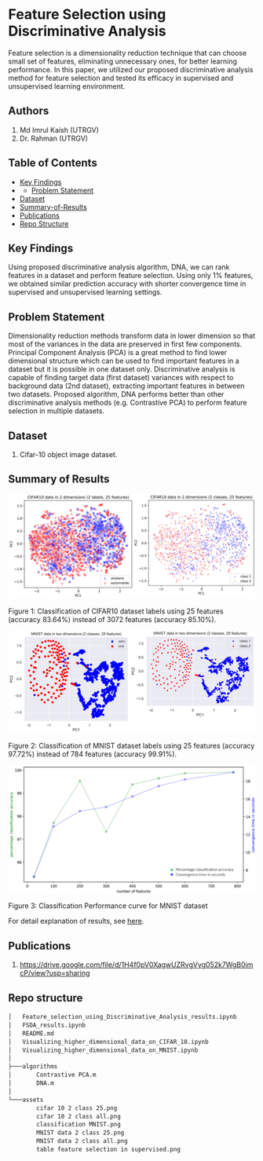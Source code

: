 # Feature Selection using Discriminative Analysis

Feature selection is a dimensionality reduction technique that can choose small set of features, eliminating unnecessary ones, for better learning performance. In this paper, we utilized our proposed discriminative analysis method for feature selection and tested its efficacy in supervised and unsupervised learning environment.

## Authors

1. Md Imrul Kaish (UTRGV)
2. Dr. Rahman (UTRGV)

## Table of Contents

* <a href="https://github.com/Imrul2322/feature-selection-using-discriminative-analysis#Key-Findings">Key Findings</a>
* * <a href="https://github.com/Imrul2322/feature-selection-using-discriminative-analysis#Problem-Statement">Problem Statement</a>
* <a href="https://github.com/Imrul2322/feature-selection-using-discriminative-analysis#Dataset">Dataset</a>
* <a href="https://github.com/Imrul2322/feature-selection-using-discriminative-analysis#Summary of Results">Summary-of-Results</a>
* <a href="https://github.com/Imrul2322/feature-selection-using-discriminative-analysis#Publications">Publications</a>
* <a href="https://github.com/Imrul2322/feature-selection-using-discriminative-analysis#Repo-structure">Repo Structure</a>
## Key Findings

Using proposed discriminative analysis algorithm, DNA, we can rank features in a dataset and perform feature selection. Using only 1% features, we obtained similar prediction accuracy with shorter convergence time in supervised and unsupervised learning settings. 

## Problem Statement

Dimensionality reduction methods transform data in lower dimension so that most of the variances in the data are preserved in first few components. Principal Component Analysis (PCA) is a great method to find lower dimensional structure which can be used to find important features in a dataset but it is possible in one dataset only. Discriminative analysis is capable of finding target data (first dataset) variances with respect to background data (2nd dataset), extracting important features in between two datasets. Proposed algorithm, DNA performs better than other discriminative analysis methods (e.g. Contrastive PCA) to perform feature selection in multiple datasets. 

## Dataset

1. Cifar-10 object image dataset.

## Summary of Results

![alt text](https://github.com/Imrul2322/Feature-Selection-using-Discriminative-Analysis/blob/main/assets/cifar%2010%202%20class%2025.png)

Figure 1: Classification of CIFAR10 dataset labels using 25 features (accuracy 83.64%) instead of 3072 features (accuracy 85.10%).

![alt text](https://github.com/Imrul2322/Feature-Selection-using-Discriminative-Analysis/blob/main/assets/MNIST%20data%202%20class%2025.png)

Figure 2: Classification of MNIST dataset labels using 25 features (accuracy 97.72%) instead of 784 features (accuracy 99.91%).

![alt text](https://github.com/Imrul2322/Feature-Selection-using-Discriminative-Analysis/blob/main/assets/classification%20MNIST.png)

Figure 3: Classification Performance curve for MNIST dataset

For detail explanation of results, see <a href="https://github.com/Imrul2322/Feature-Selection-using-Discriminative-Analysis/blob/main/FSDA_results.ipynb">here</a>.


## Publications

1. https://drive.google.com/file/d/1H4f0pV0XagwUZRvgVyg052k7WgB0imcP/view?usp=sharing

## Repo structure

```bash
│   Feature_selection_using_Discriminative_Analysis_results.ipynb
│   FSDA_results.ipynb
│   README.md
│   Visualizing_higher_dimensional_data_on_CIFAR_10.ipynb
│   Visualizing_higher_dimensional_data_on_MNIST.ipynb
│
├───algorithms
│       Contrastive PCA.m
│       DNA.m
│
└───assets
        cifar 10 2 class 25.png
        cifar 10 2 class all.png
        classification MNIST.png
        MNIST data 2 class 25.png
        MNIST data 2 class all.png
        table feature selection in supervised.png
```
